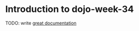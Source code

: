 # Introduction to dojo-week-34

TODO: write [great documentation](http://jacobian.org/writing/what-to-write/)
